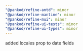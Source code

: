 ```yaml
---
"@pankod/refine-antd": minor
"@pankod/refine-mantine": minor
"@pankod/refine-mui": minor
"@pankod/refine-ui-tests": minor
"@pankod/refine-ui-types": minor
---
```


added locales prop to date fields
